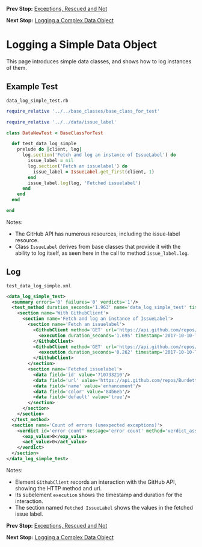 <!--- GENERATED FILE, DO NOT EDIT --->
**Prev Stop:** [Exceptions, Rescued and Not](./Exceptions.md)

**Next Stop:** [Logging a Complex Data Object](./DataLogComplex.md)


# Logging a Simple Data Object

This page introduces simple data classes, and shows how to log instances of them.

## Example Test

<code>data_log_simple_test.rb</code>
```ruby
require_relative '../../base_classes/base_class_for_test'

require_relative '../../data/issue_label'

class DataNewTest < BaseClassForTest

  def test_data_log_simple
    prelude do |client, log|
      log.section('Fetch and log an instance of IssueLabel') do
        issue_label = nil
        log.section('Fetch an issuelabel') do
          issue_label = IssueLabel.get_first(client, 1)
        end
        issue_label.log(log, 'Fetched issuelabel')
      end
    end
  end

end
```

Notes:

- The GitHub API has numerous resources, including the issue-label resource.
- Class `IssueLabel` derives from base classes that provide it with the ability to log itself, as seen here in the call to method `issue_label.log`.

## Log

<code>test_data_log_simple.xml</code>
```xml
<data_log_simple_test>
  <summary errors='0' failures='0' verdicts='1'/>
  <test_method duration_seconds='1.963' name='data_log_simple_test' timestamp='2017-10-10-Tue-18.03.43.551'>
    <section name='With GithubClient'>
      <section name='Fetch and log an instance of IssueLabel'>
        <section name='Fetch an issuelabel'>
          <GithubClient method='GET' url='https://api.github.com/repos/BurdetteLamar/CrashDummy/issues/1/labels'>
            <execution duration_seconds='1.695' timestamp='2017-10-10-Tue-18.03.43.555'/>
          </GithubClient>
          <GithubClient method='GET' url='https://api.github.com/repos/BurdetteLamar/CrashDummy/issues/1/labels'>
            <execution duration_seconds='0.262' timestamp='2017-10-10-Tue-18.03.45.250'/>
          </GithubClient>
        </section>
        <section name='Fetched issuelabel'>
          <data field='id' value='710733210'/>
          <data field='url' value='https://api.github.com/repos/BurdetteLamar/CrashDummy/labels/enhancement'/>
          <data field='name' value='enhancement'/>
          <data field='color' value='84b6eb'/>
          <data field='default' value='true'/>
        </section>
      </section>
    </section>
  </test_method>
  <section name='Count of errors (unexpected exceptions)'>
    <verdict id='error count' message='error count' method='verdict_assert_equal?' outcome='passed' volatile='true'>
      <exp_value>0</exp_value>
      <act_value>0</act_value>
    </verdict>
  </section>
</data_log_simple_test>
```

Notes:

- Element `GithubClient` records an interaction with the GitHub API, showing the HTTP method and url.
- Its subelement `execution` shows the timestamp and duration for the interaction.
- The section named `Fetched IssueLabel` shows the values in the fetched issue label.

**Prev Stop:** [Exceptions, Rescued and Not](./Exceptions.md)

**Next Stop:** [Logging a Complex Data Object](./DataLogComplex.md)

